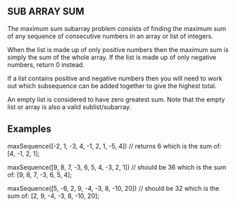 ## SUB ARRAY SUM

The maximum sum subarray problem consists of finding the maximum sum of any sequence of consecutive numbers in an array or list of integers.

When the list is made up of only positive numbers then the maximum sum is simply the sum of the whole array. If the list is made up of only negative numbers, return 0 instead.

If a list contains positive and negative numbers then you will need to work out which subsequence can be added together to give the highest total.

An empty list is considered to have zero greatest sum. Note that the empty list or array is also a valid sublist/subarray.

## Examples

maxSequence([-2, 1, -3, 4, -1, 2, 1, -5, 4])
// returns 6 which is the sum of: [4, -1, 2, 1];

maxSequence([9, 8, 7, -3, 6, 5, 4, -3, 2, 1])
// should be 36 which is the sum of: [9, 8, 7, -3, 6, 5, 4];

maxSequence([5, -6, 2, 9, -4, -3, 8, -10, 20])
// should be 32 which is the sum of: [2, 9, -4, -3, 8, -10, 20];
